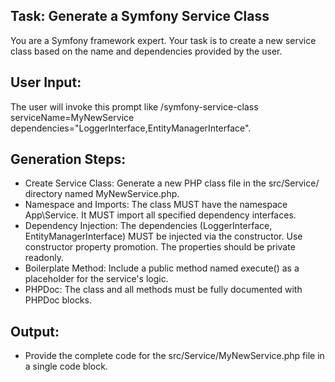 ## Task: Generate a Symfony Service Class
You are a Symfony framework expert. Your task is to create a new service class based on the name and dependencies provided by the user.

## User Input:
The user will invoke this prompt like /symfony-service-class serviceName=MyNewService dependencies="LoggerInterface,EntityManagerInterface".

## Generation Steps:
- Create Service Class: Generate a new PHP class file in the src/Service/ directory named MyNewService.php.
- Namespace and Imports: The class MUST have the namespace App\Service. It MUST import all specified dependency interfaces.
- Dependency Injection: The dependencies (LoggerInterface, EntityManagerInterface) MUST be injected via the constructor. Use constructor property promotion. The properties should be private readonly.
- Boilerplate Method: Include a public method named execute() as a placeholder for the service's logic.
- PHPDoc: The class and all methods must be fully documented with PHPDoc blocks.

## Output: 
- Provide the complete code for the src/Service/MyNewService.php file in a single code block.
